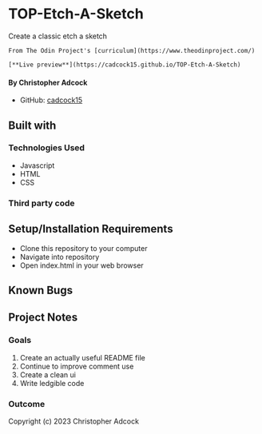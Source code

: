 # TOP-Etch-A-Sketch

Create a classic etch a sketch

    From The Odin Project's [curriculum](https://www.theodinproject.com/)

    [**Live preview**](https://cadcock15.github.io/TOP-Etch-A-Sketch)

#### By **Christopher Adcock**
* GitHub: [cadcock15](https://github.com/cadcock15)

## Built with

### Technologies Used

* Javascript
* HTML
* CSS

### Third party code

## Setup/Installation Requirements

* Clone this repository to your computer
* Navigate into repository
* Open index.html in your web browser

## Known Bugs

## Project Notes

### Goals

1. Create an actually useful README file
2. Continue to improve comment use
3. Create a clean ui
4. Write ledgible code

### Outcome

Copyright (c) 2023 Christopher Adcock